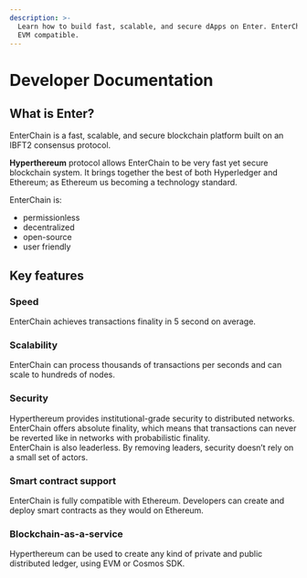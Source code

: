 ```yaml
---
description: >-
  Learn how to build fast, scalable, and secure dApps on Enter. EnterChain is
  EVM compatible.
---
```


# Developer Documentation

## What is Enter?

EnterChain is a fast, scalable, and secure blockchain platform built on an IBFT2 consensus protocol.

**Hyperthereum** protocol allows EnterChain to be very fast yet secure blockchain system. It brings together the best of both Hyperledger and Ethereum; as Ethereum us becoming a technology standard.

EnterChain is:&#x20;

* permissionless
* decentralized
* open-source
* user friendly

## Key features

### Speed

EnterChain achieves transactions finality in 5 second on average.

### Scalability

EnterChain can process thousands of transactions per seconds and can scale to hundreds of nodes.

### Security

Hyperthereum provides institutional-grade security to distributed networks. EnterChain offers absolute finality, which means that transactions can never be reverted like in networks with probabilistic finality.\
EnterChain is also leaderless. By removing leaders, security doesn’t rely on a small set of actors.

### Smart contract support

EnterChain is fully compatible with Ethereum. Developers can create and deploy smart contracts as they would on Ethereum.

### Blockchain-as-a-service

Hyperthereum can be used to create any kind of private and public distributed ledger, using EVM or Cosmos SDK.
